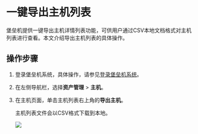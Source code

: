 # 一键导出主机列表

堡垒机提供一键导出主机详情列表功能，可供用户通过CSV本地文档格式对主机列表进行查看。本文介绍导出主机列表的具体操作。

## 操作步骤

1.  登录堡垒机系统，具体操作，请参见[登录堡垒机系统](/intl.zh-CN/用户指南（V3.2版本）/管理员手册/登录堡垒机系统.md)。

2.  在左侧导航栏，选择**资产管理** \> **主机**。

3.  在主机页面，单击主机列表右上角的**导出主机**。

    主机列表文件会以CSV格式下载到本地。

    ![](https://static-aliyun-doc.oss-accelerate.aliyuncs.com/assets/img/zh-CN/7334540261/p271696.png)


